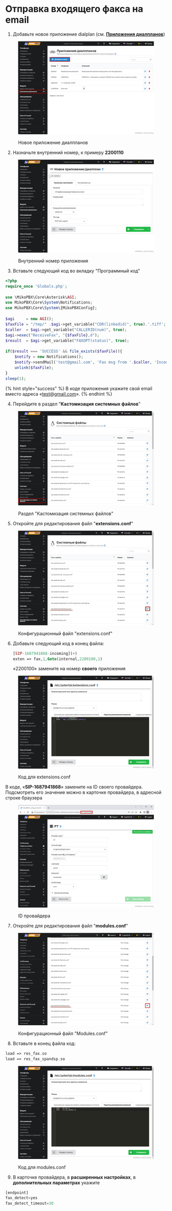 # Отправка входящего факса на email

1. Добавьте новое приложение dialplan (см. [**Приложения диалпланов**](../../manual/modules/dialplan-applications.md))

<figure><img src="../../.gitbook/assets/image (18).png" alt=""><figcaption><p>Новое приложение диалпланов</p></figcaption></figure>

2. Назначьте внутренний номер, к примеру **2200110**

<figure><img src="../../.gitbook/assets/NewDialplan.png" alt=""><figcaption><p>Внутренний номер приложения </p></figcaption></figure>

3. Вставьте следующий код во вкладку "Программный код"

```php
<?php
require_once 'Globals.php';

use \MikoPBX\Core\Asterisk\AGI;
use MikoPBX\Core\System\Notifications;
use MikoPBX\Core\System\{MikoPBXConfig};

$agi     = new AGI();
$faxFile = "/tmp/" .$agi->get_variable("CDR(linkedid)", true).'.tiff';
$caller  = $agi->get_variable("CALLERID(num)", true);
$agi->exec("ReceiveFax", "{$faxFile},d"); 
$result  = $agi->get_variable("FAXOPT(status)", true);

if($result === 'SUCCESS' && file_exists($faxFile)){
    $notify = new Notifications();
    $notify->sendMail('test@gmail.com', 'Fax msg from '.$caller, 'Incoming fax <br><br>', $faxFile);
    unlink($faxFile);
}
sleep(1);
```

{% hint style="success" %}
В коде приложения укажите свой email вместо адреса «test@gmail.com».
{% endhint %}

4. Перейдите в раздел "**Кастомизация системных файлов**"

<figure><img src="../../.gitbook/assets/customizationFiles.png" alt=""><figcaption><p>Раздел "Кастомизация системных файлов"</p></figcaption></figure>

5. Откройте для редактирования файл "**extensions.conf**"&#x20;

<figure><img src="../../.gitbook/assets/extensionsConf.png" alt=""><figcaption><p>Конфигурационный файл "extensions.conf"</p></figcaption></figure>

6.  Добавьте следующий код в конец файла:

    ```php
    [SIP-1687941868-incoming](+)
    exten => fax,1,Goto(internal,2200100,1)
    ```

    «2200100» замените на номер **своего** приложения

<figure><img src="../../.gitbook/assets/Code.png" alt=""><figcaption><p>Код для extensions.conf</p></figcaption></figure>

В коде, «**SIP-1687941868**» замените на ID своего провайдера. Подсмотреть его значение можно в карточке провайдера, в адресной строке браузера

<figure><img src="../../.gitbook/assets/ProviderID.png" alt=""><figcaption><p>ID провайдера </p></figcaption></figure>

7. Откройте для редактирования файл "**modules.conf**"&#x20;

<figure><img src="../../.gitbook/assets/modulesConf.png" alt=""><figcaption><p>Конфигурационный файл "Modules.conf"</p></figcaption></figure>

8. Вставьте в конец файла код:

```php
load => res_fax.so
load => res_fax_spandsp.so
```

<figure><img src="../../.gitbook/assets/CodeForModules.png" alt=""><figcaption><p>Код для modules.conf</p></figcaption></figure>

9. В карточке провайдера, в **расширенных настройках**, в **дополнительных параметрах** укажите

```php
[endpoint]
fax_detect=yes
fax_detect_timeout=30
```
